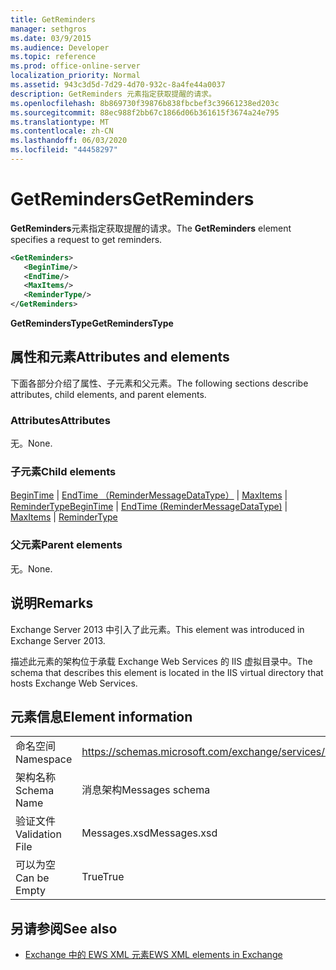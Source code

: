 ```yaml
---
title: GetReminders
manager: sethgros
ms.date: 03/9/2015
ms.audience: Developer
ms.topic: reference
ms.prod: office-online-server
localization_priority: Normal
ms.assetid: 943c3d5d-7d29-4d70-932c-8a4fe44a0037
description: GetReminders 元素指定获取提醒的请求。
ms.openlocfilehash: 8b869730f39876b838fbcbef3c39661238ed203c
ms.sourcegitcommit: 88ec988f2bb67c1866d06b361615f3674a24e795
ms.translationtype: MT
ms.contentlocale: zh-CN
ms.lasthandoff: 06/03/2020
ms.locfileid: "44458297"
---
```

# <a name="getreminders"></a><span data-ttu-id="5f3ce-103">GetReminders</span><span class="sxs-lookup"><span data-stu-id="5f3ce-103">GetReminders</span></span>

<span data-ttu-id="5f3ce-104">**GetReminders**元素指定获取提醒的请求。</span><span class="sxs-lookup"><span data-stu-id="5f3ce-104">The **GetReminders** element specifies a request to get reminders.</span></span> 
  
```XML
<GetReminders>
   <BeginTime/>
   <EndTime/>
   <MaxItems/>
   <ReminderType/>
</GetReminders>

```

 <span data-ttu-id="5f3ce-105">**GetRemindersType**</span><span class="sxs-lookup"><span data-stu-id="5f3ce-105">**GetRemindersType**</span></span>
## <a name="attributes-and-elements"></a><span data-ttu-id="5f3ce-106">属性和元素</span><span class="sxs-lookup"><span data-stu-id="5f3ce-106">Attributes and elements</span></span>

<span data-ttu-id="5f3ce-107">下面各部分介绍了属性、子元素和父元素。</span><span class="sxs-lookup"><span data-stu-id="5f3ce-107">The following sections describe attributes, child elements, and parent elements.</span></span>
  
### <a name="attributes"></a><span data-ttu-id="5f3ce-108">Attributes</span><span class="sxs-lookup"><span data-stu-id="5f3ce-108">Attributes</span></span>

<span data-ttu-id="5f3ce-109">无。</span><span class="sxs-lookup"><span data-stu-id="5f3ce-109">None.</span></span>
  
### <a name="child-elements"></a><span data-ttu-id="5f3ce-110">子元素</span><span class="sxs-lookup"><span data-stu-id="5f3ce-110">Child elements</span></span>

<span data-ttu-id="5f3ce-111">[BeginTime](begintime.md)  | [EndTime （ReminderMessageDataType）](endtime-remindermessagedatatype.md)  | [MaxItems](maxitems.md)  | [ReminderType](remindertype.md)</span><span class="sxs-lookup"><span data-stu-id="5f3ce-111">[BeginTime](begintime.md) | [EndTime (ReminderMessageDataType)](endtime-remindermessagedatatype.md) | [MaxItems](maxitems.md) | [ReminderType](remindertype.md)</span></span>
  
### <a name="parent-elements"></a><span data-ttu-id="5f3ce-112">父元素</span><span class="sxs-lookup"><span data-stu-id="5f3ce-112">Parent elements</span></span>

<span data-ttu-id="5f3ce-113">无。</span><span class="sxs-lookup"><span data-stu-id="5f3ce-113">None.</span></span>
  
## <a name="remarks"></a><span data-ttu-id="5f3ce-114">说明</span><span class="sxs-lookup"><span data-stu-id="5f3ce-114">Remarks</span></span>

<span data-ttu-id="5f3ce-115">Exchange Server 2013 中引入了此元素。</span><span class="sxs-lookup"><span data-stu-id="5f3ce-115">This element was introduced in Exchange Server 2013.</span></span>
  
<span data-ttu-id="5f3ce-116">描述此元素的架构位于承载 Exchange Web Services 的 IIS 虚拟目录中。</span><span class="sxs-lookup"><span data-stu-id="5f3ce-116">The schema that describes this element is located in the IIS virtual directory that hosts Exchange Web Services.</span></span>
  
## <a name="element-information"></a><span data-ttu-id="5f3ce-117">元素信息</span><span class="sxs-lookup"><span data-stu-id="5f3ce-117">Element information</span></span>

|||
|:-----|:-----|
|<span data-ttu-id="5f3ce-118">命名空间</span><span class="sxs-lookup"><span data-stu-id="5f3ce-118">Namespace</span></span>  <br/> |https://schemas.microsoft.com/exchange/services/2006/messages  <br/> |
|<span data-ttu-id="5f3ce-119">架构名称</span><span class="sxs-lookup"><span data-stu-id="5f3ce-119">Schema Name</span></span>  <br/> |<span data-ttu-id="5f3ce-120">消息架构</span><span class="sxs-lookup"><span data-stu-id="5f3ce-120">Messages schema</span></span>  <br/> |
|<span data-ttu-id="5f3ce-121">验证文件</span><span class="sxs-lookup"><span data-stu-id="5f3ce-121">Validation File</span></span>  <br/> |<span data-ttu-id="5f3ce-122">Messages.xsd</span><span class="sxs-lookup"><span data-stu-id="5f3ce-122">Messages.xsd</span></span>  <br/> |
|<span data-ttu-id="5f3ce-123">可以为空</span><span class="sxs-lookup"><span data-stu-id="5f3ce-123">Can be Empty</span></span>  <br/> |<span data-ttu-id="5f3ce-124">True</span><span class="sxs-lookup"><span data-stu-id="5f3ce-124">True</span></span>  <br/> |
   
## <a name="see-also"></a><span data-ttu-id="5f3ce-125">另请参阅</span><span class="sxs-lookup"><span data-stu-id="5f3ce-125">See also</span></span>



- [<span data-ttu-id="5f3ce-126">Exchange 中的 EWS XML 元素</span><span class="sxs-lookup"><span data-stu-id="5f3ce-126">EWS XML elements in Exchange</span></span>](ews-xml-elements-in-exchange.md)

